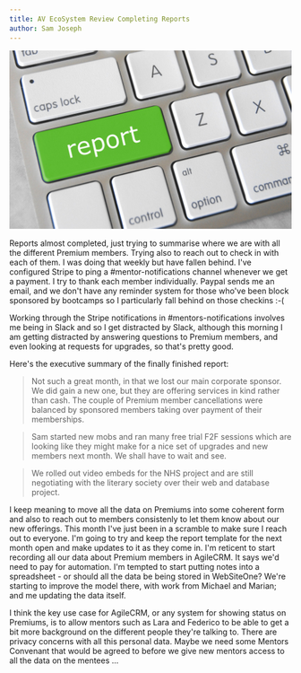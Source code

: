 ```yaml
---
title: AV EcoSystem Review Completing Reports
author: Sam Joseph
---
```


![report](../images/report.jpg)

Reports almost completed, just trying to summarise where we are with all the different Premium members.  Trying also to reach out to check in with each of them.  I was doing that weekly but have fallen behind.  I've configured Stripe to ping a #mentor-notifications channel whenever we get a payment.  I try to thank each member individually.  Paypal sends me an email, and we don't have any reminder system for those who've been block sponsored by bootcamps so I particularly fall behind on those checkins :-(

Working through the Stripe notifications in #mentors-notifications involves me being in Slack and so I get distracted by Slack, although this morning I am getting distracted by answering questions to Premium members, and even looking at requests for upgrades, so that's pretty good.

Here's the executive summary of the finally finished report:

> Not such a great month, in that we lost our main corporate sponsor.  We did gain a new one, but they are offering services in kind rather than cash.  The couple of Premium member cancellations were balanced by sponsored members taking over payment of their memberships.

> Sam started new mobs and ran many free trial F2F sessions which are looking like they might make for a nice set of upgrades and new members next month.  We shall have to wait and see.

> We rolled out video embeds for the NHS project and are still negotiating with the literary society over their web and database project.

I keep meaning to move all the data on Premiums into some coherent form and also to reach out to members consistenly to let them know about our new offerings.  This month I've just been in a scramble to make sure I reach out to everyone.  I'm going to try and keep the report template for the next month open and make updates to it as they come in.  I'm reticent to start recording all our data about Premium members in AgileCRM.  It says we'd need to pay for automation.  I'm tempted to start putting notes into a spreadsheet - or should all the data be being stored in WebSiteOne?  We're starting to improve the model there, with work from Michael and Marian; and me updating the data itself.  

I think the key use case for AgileCRM, or any system for showing status on Premiums, is to allow mentors such as Lara and Federico to be able to get a bit more background on the different people they're talking to.  There are privacy concerns with all this personal data.  Maybe we need some Mentors Convenant that would be agreed to before we give new mentors access to all the data on the mentees ...
